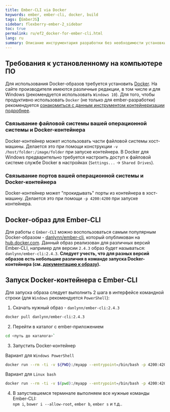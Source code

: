 ```yaml
---
title: Ember-CLI via Docker
keywords: ember, ember-cli, docker, build
tags: [EmberJS]
sidebar: flexberry-ember-2_sidebar
toc: true
permalink: ru/ef2_docker-for-ember-cli.html
lang: ru
summary: Описание инструментария разработки без необходимости установки всего его многообразия на компьютер разработчика (обязательно иметь установленный Docker). 
---
```


## Требования к установленному на компьютере ПО

Для использования Docker-образов требуется установить [Docker](https://www.docker.com/). На сайте производителя имеются различные редакции, в том числе и для Windows (рекомендуется использовать `Windows 10`). Для того, чтобы продуктивно использовать `Docker` (не только для ember-разработки) рекомендуется [ознакомиться с данным инструментом контейнеризации подробнее](gbt_deployment_docker.html).

### Связывание файловой системы вашей операционной системы и Docker-контейнера

Docker-контейнер может использовать части файловой системы хост-машины. Делается это при помощи конструкции `-v /host/folder:/image/folder` при запуске контейнера. В Docker для Windows предварительно требуется настроить доступ к файловой системе службе Docker в настройках (`Settings...` -> `Shared Drives`).

### Связывание портов вашей операционной системы и Docker-контейнера

Docker-контейнер может "прокидывать" порты из контейнера в хост-машину. Делается это при помощи `-p 4200:4200` при запуске контейнера.

## Docker-образ для Ember-CLI

Для работы с `Ember-CLI` можно воспользоваться самым популярным Docker-образом - [danlynn/ember-cli](https://hub.docker.com/r/danlynn/ember-cli/), который опубликован на [hub.docker.com](https://hub.docker.com). Данный образ реализован для различных версий Ember-CLI, например для версии `2.4.3` образ будет называться: `danlynn/ember-cli:2.4.3`. **Следует учесть, что для разных версий образов есть небольшие различия в команде запуска Docker-контейнера (см. [документацию к образу](https://hub.docker.com/r/danlynn/ember-cli/)).**

## Запуск Docker-контейнера с Ember-CLI

Для запуска образа следует выполнить 2 шага в интерфейсе командной строки (для `Windows` рекомендуется `PowerShell`):  
1) Скачать нужный образ - `danlynn/ember-cli:2.4.3`

``` bash
docker pull danlynn/ember-cli:2.4.3
```

2) Перейти в каталог с ember-приложением
  
``` bash
cd <путь до каталога>`
```

3) Запустить Docker-контейнер

Вариант для `Windows PowerShell`
``` bash
docker run --rm -ti -v ${PWD}:/myapp --entrypoint=/bin/bash -p 4200:4200 -p 49153:49153 -p 7357:7357 danlynn/ember-cli:2.4.3
```

Вариант для `Linux bash`

``` bash
docker run --rm -ti -v $(pwd):/myapp --entrypoint=/bin/bash -p 4200:4200 -p 49153:49153 -p 7357:7357 danlynn/ember-cli:2.4.3
```

4) В запустившемся терминале выполняем все нужные команды Ember-CLI:  
`npm i`, `bower i --allow-root`, `ember b`, `ember s` и т.д..
